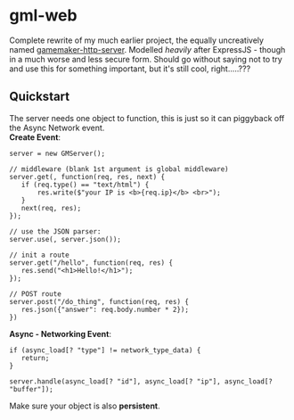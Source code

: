 # gml-web
 Complete rewrite of my much earlier project, the equally uncreatively named [gamemaker-http-server](https://github.com/thennothinghappened/gamemaker-http-server). Modelled *heavily* after ExpressJS - though in a much worse and less secure form. Should go without saying not to try and use this for something important, but it's still cool, right.....???

## Quickstart
 The server needs one object to function, this is just so it can piggyback off the Async Network event. \
 **Create Event**:
 ```gml
 server = new GMServer();

 // middleware (blank 1st argument is global middleware)
 server.get(, function(req, res, next) {
    if (req.type() == "text/html") {
        res.write($"your IP is <b>{req.ip}</b> <br>");
    }
    next(req, res);
 });
 
 // use the JSON parser:
 server.use(, server.json());

 // init a route
 server.get("/hello", function(req, res) {
    res.send("<h1>Hello!</h1>");
 });

 // POST route
 server.post("/do_thing", function(req, res) {
    res.json({"answer": req.body.number * 2});
 })
 ```
 **Async - Networking Event**:
 ```gml
 if (async_load[? "type"] != network_type_data) {
 	return;
 }

 server.handle(async_load[? "id"], async_load[? "ip"], async_load[? "buffer"]);
 ```
 Make sure your object is also **persistent**.